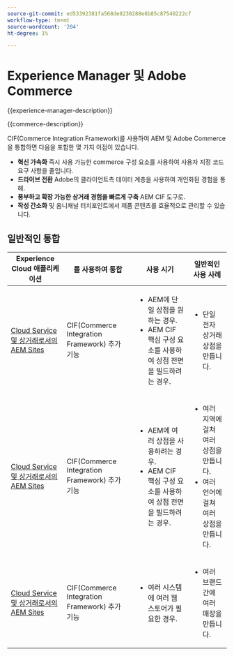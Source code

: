 ```yaml
---
source-git-commit: ed53392381fa568de8230288e6b85c87540222cf
workflow-type: tm+mt
source-wordcount: '204'
ht-degree: 1%

---
```



# Experience Manager 및 Adobe Commerce

{{experience-manager-description}}

{{commerce-description}}

CIF(Commerce Integration Framework)를 사용하여 AEM 및 Adobe Commerce을 통합하면 다음을 포함한 몇 가지 이점이 있습니다.

+ **혁신 가속화** 즉시 사용 가능한 commerce 구성 요소를 사용하여 사용자 지정 코드 요구 사항을 줄입니다.
+ **드라이브 전환** Adobe의 클라이언트측 데이터 계층을 사용하여 개인화된 경험을 통해.
+ **풍부하고 확장 가능한 상거래 경험을 빠르게 구축** AEM CIF 도구로.
+ **작성 간소화** 및 옴니채널 터치포인트에서 제품 콘텐츠를 효율적으로 관리할 수 있습니다.

## 일반적인 통합

<table>
    <thead>
        <tr>
            <th>Experience Cloud 애플리케이션</th>
            <th>를 사용하여 통합</th>
            <th>사용 시기</th>
            <th>일반적인 사용 사례</th>
        </tr>
    </thead>
    <tbody>
        <tr>
            <td><a href="https://experienceleague.adobe.com/docs/experience-manager-cloud-service/content/content-and-commerce/storefront/getting-started.html" target="_blank" rel="noreferrer">Cloud Service 및 상거래로서의 AEM Sites</a></td>
            <td>CIF(Commerce Integration Framework) 추가 기능</td>
            <td>
                <ul>
                    <li>AEM에 단일 상점을 원하는 경우.</li>
                    <li>AEM CIF 핵심 구성 요소를 사용하여 상점 전면을 빌드하려는 경우.</li>
                </ul>
            </td>
            <td>
                <ul>
                    <li>
                        단일 전자 상거래 상점을 만듭니다.
                    </li>
                </ul>
            </td>
        </tr>
        <tr>
            <td><a href="https://experienceleague.adobe.com/docs/experience-manager-cloud-service/content/content-and-commerce/storefront/administering/multi-store-setup.html" target="_blank" rel="noreferrer">Cloud Service 및 상거래로서의 AEM Sites</a></td>
            <td>CIF(Commerce Integration Framework) 추가 기능</td>
            <td>
                <ul>
                    <li>AEM에 여러 상점을 사용하려는 경우.</li>
                    <li>AEM CIF 핵심 구성 요소를 사용하여 상점 전면을 빌드하려는 경우.</li>
                </ul>
            </td>
            <td>
                <ul>
                    <li>여러 지역에 걸쳐 여러 상점을 만듭니다.</li>
                    <li>여러 언어에 걸쳐 여러 상점을 만듭니다.</li>
                </ul>
            </td>
        </tr>
        <tr>
            <td><a href="https://experienceleague.adobe.com/docs/experience-manager-cloud-service/content/content-and-commerce/storefront/administering/multiple-commerce-systems-setup.html" target="_blank" rel="noreferrer">Cloud Service 및 상거래로서의 AEM Sites</a></td>
            <td>CIF(Commerce Integration Framework) 추가 기능</td>
            <td>
                <ul><li>여러 시스템에 여러 웹 스토어가 필요한 경우.</li></ul>
            </td>
            <td>
                <ul><li>여러 브랜드 간에 여러 매장을 만듭니다.</li></ul>
            </td>
        </tr>
    </tbody>          
</table>
